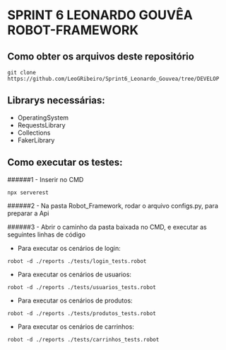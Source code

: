 # SPRINT 6 LEONARDO GOUVÊA ROBOT-FRAMEWORK

## Como obter os arquivos deste repositório
```
git clone https://github.com/LeoGRibeiro/Sprint6_Leonardo_Gouvea/tree/DEVELOP
```
## Librarys necessárias:
- OperatingSystem
- RequestsLibrary
- Collections
- FakerLibrary

## Como executar os testes:
######1 - Inserir no CMD
  ```
  npx serverest
  ```
######2 - Na pasta Robot_Framework, rodar o arquivo configs.py, para preparar a Api

######3 - Abrir o caminho da pasta baixada no CMD, e executar as seguintes linhas de código
- Para executar os cenários de login:
```
robot -d ./reports ./tests/login_tests.robot
```
- Para executar os cenários de usuarios:
```
robot -d ./reports ./tests/usuarios_tests.robot
```
- Para executar os cenários de produtos:
```
robot -d ./reports ./tests/produtos_tests.robot
```
- Para executar os cenários de carrinhos:
```
robot -d ./reports ./tests/carrinhos_tests.robot
```
